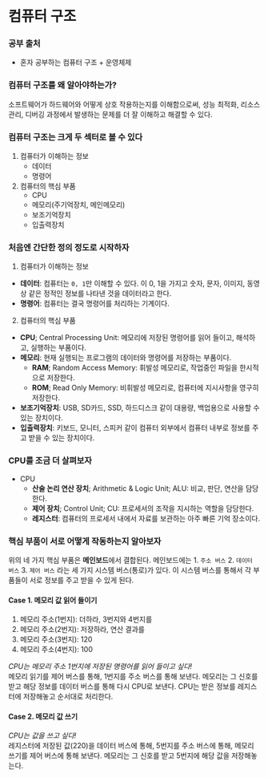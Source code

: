 # 컴퓨터 구조
### 공부 출처
- 혼자 공부하는 컴퓨터 구조 + 운영체제

### 컴퓨터 구조를 왜 알아야하는가?
소프트웨어가 하드웨어와 어떻게 상호 작용하는지를 이해함으로써, 성능 최적화, 리소스 관리, 디버깅 과정에서 발생하는 문제를 더 잘 이해하고 해결할 수 있다.  

### 컴퓨터 구조는 크게 두 섹터로 볼 수 있다
1. 컴퓨터가 이해하는 정보
    - 데이터
    - 명령어
2. 컴퓨터의 핵심 부품
    - CPU
    - 메모리(주기억장치, 메인메모리)
    - 보조기억장치
    - 입출력장치

### 처음엔 간단한 정의 정도로 시작하자
1. 컴퓨터가 이해하는 정보
- **데이터**: 컴퓨터는 `0, 1`만 이해할 수 있다. 이 0, 1을 가지고 숫자, 문자, 이미지, 동영상 같은 정적인 정보를 나타낸 것을 데이터라고 한다.  
- **명령어**: 컴퓨터는 결국 명령어를 처리하는 기계이다.  

2. 컴퓨터의 핵심 부품
- **CPU**; Central Processing Unit: 메모리에 저장된 명령어를 읽어 들이고, 해석하고, 실행하는 부품이다.
- **메모리**: 현재 실행되는 프로그램의 데이터와 명령어를 저장하는 부품이다.
    - **RAM**; Random Access Memory: 휘발성 메모리로, 작업중인 파일을 한시적으로 저장한다.
    - **ROM**; Read Only Memory: 비휘발성 메모리로, 컴퓨터에 지시사항을 영구히 저장한다.
- **보조기억장치**: USB, SD카드, SSD, 하드디스크 같이 대용량, 백업용으로 사용할 수 있는 장치이다.
- **입출력장치**: 키보드, 모니터, 스피커 같이 컴퓨터 외부에서 컴퓨터 내부로 정보를 주고 받을 수 있는 장치이다.

### CPU를 조금 더 살펴보자
- CPU
    - **산술 논리 연산 장치**; Arithmetic & Logic Unit; ALU: 비교, 판단, 연산을 담당한다.
    - **제어 장치**; Control Unit; CU: 프로세서의 조작을 지시하는 역할을 담당한다.
    - **레지스터**: 컴퓨터의 프로세서 내에서 자료를 보관하는 아주 빠른 기억 장소이다.

### 핵심 부품이 서로 어떻게 작동하는지 알아보자
위의 네 가지 핵심 부품은 **메인보드**에서 결합된다. 메인보드에는 1. `주소 버스` 2. `데이터 버스` 3. `제어 버스` 라는 세 가지 시스템 버스(통로)가 있다. 이 시스템 버스를 통해서 각 부품들이 서로 정보를 주고 받을 수 있게 된다.  

#### Case 1. 메모리 값 읽어 들이기
1. 메모리 주소(1번지): 더하라, 3번지와 4번지를
2. 메모리 주소(2번지): 저장하라, 연산 결과를
3. 메모리 주소(3번지): 120
4. 메모리 주소(4번지): 100

*CPU는 메모리 주소 1번지에 저장된 명령어를 읽어 들이고 싶다!*   
메모리 읽기를 제어 버스를 통해, 1번지를 주소 버스를 통해 보낸다. 메모리는 그 신호를 받고 해당 정보를 데이터 버스를 통해 다시 CPU로 보낸다. CPU는 받은 정보를 레지스터에 저장해놓고 순서대로 처리한다.

#### Case 2. 메모리 값 쓰기
*CPU는 값을 쓰고 싶다!*  
레지스터에 저장된 값(220)을 데이터 버스에 통해, 5번지를 주소 버스에 통해, 메모리 쓰기를 제어 버스에 통해 보낸다. 메모리는 그 신호를 받고 5번지에 해당 값을 저장해놓는다.

